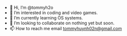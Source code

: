 - 👋 Hi, I’m @tommyh2o
- 👀 I’m interested in coding and video games.
- 🌱 I’m currently learning OS systems.
- 💞️ I’m looking to collaborate on nothing yet but soon.
- 📫 How to reach me email tommyhuynh02n@gmail.com

<!---
tommyh2o/tommyh2o is a ✨ special ✨ repository because its `README.md` (this file) appears on your GitHub profile.
You can click the Preview link to take a look at your changes.
--->
